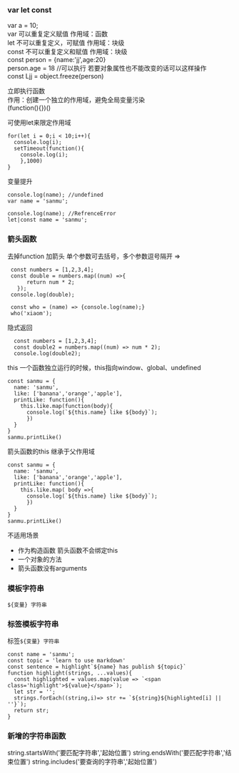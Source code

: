 ### var let const
var a = 10;  
var 可以重复定义赋值 作用域：函数  
let 不可以重复定义，可赋值 作用域：块级  
const 不可以重复定义和赋值 作用域：块级  
const person = {name:'jj',age:20}  
person.age = 18  //可以执行
若要对象属性也不能改变的话可以这样操作  
const Ljj = object.freeze(person)  

立即执行函数  
作用：创建一个独立的作用域，避免全局变量污染  
(function(){})()  

可使用let来限定作用域
```
for(let i = 0;i < 10;i++){
  console.log(i);
  setTimeout(function(){
    console.log(i);
    },1000)
}

```
变量提升
```
console.log(name); //undefined
var name = 'sanmu';

console.log(name); //RefrenceError
let|const name = 'sanmu';
```

### 箭头函数
去掉function 加箭头
单个参数可去括号，多个参数逗号隔开
=>
```
 const numbers = [1,2,3,4];
 const double = numbers.map((num) =>{
      return num * 2;
   });
 console.log(double);

 const who = (name) => {console.log(name);}
 who('xiaom');
```
隐式返回
```
  const numbers = [1,2,3,4];
  const double2 = numbers.map((num) => num * 2);
  console.log(double2);
```
this
一个函数独立运行的时候，this指向window、global、undefined
```
const sanmu = {
  name: 'sanmu',
  like: ['banana','orange','apple'],
  printLike: function(){
    this.like.map(function(body){
      console.log(`${this.name} like ${body}`);
      })
  }
}
sanmu.printLike()
```
箭头函数的this 继承于父作用域
```
const sanmu = {
  name: 'sanmu',
  like: ['banana','orange','apple'],
  printLike: function(){
    this.like.map( body =>{
      console.log(`${this.name} like ${body}`);
      })
  }
}
sanmu.printLike()
```
不适用场景
- 作为构造函数 箭头函数不会绑定this
- 一个对象的方法
- 箭头函数没有arguments


### 模板字符串
`${变量} 字符串`

### 标签模板字符串
标签`${变量} 字符串`
```
const name = 'sanmu';
const topic = 'learn to use markdown'
const sentence = highlight`${name} has publish ${topic}`
function highlight(strings, ...values){
  const highlighted = values.map(value => `<span class='highlight'>${value}</span>`);
  let str = '';
  strings.forEach((string,i)=> str += `${string}${highlighted[i] || ''}`);
  return str;
}
```
### 新增的字符串函数
string.startsWith('要匹配字符串','起始位置')
string.endsWith('要匹配字符串','结束位置')
string.includes('要查询的字符串','起始位置')
